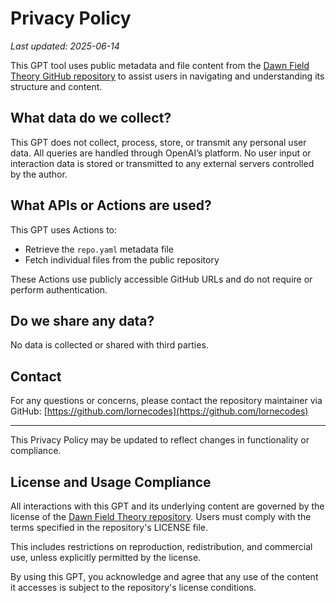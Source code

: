 # Privacy Policy

_Last updated: 2025-06-14_

This GPT tool uses public metadata and file content from the [Dawn Field Theory GitHub repository](https://github.com/lornecodes/dawn-field-theory) to assist users in navigating and understanding its structure and content.

## What data do we collect?

This GPT does not collect, process, store, or transmit any personal user data. All queries are handled through OpenAI’s platform. No user input or interaction data is stored or transmitted to any external servers controlled by the author.

## What APIs or Actions are used?

This GPT uses Actions to:
- Retrieve the `repo.yaml` metadata file
- Fetch individual files from the public repository

These Actions use publicly accessible GitHub URLs and do not require or perform authentication.

## Do we share any data?

No data is collected or shared with third parties.

## Contact

For any questions or concerns, please contact the repository maintainer via GitHub: [https://github.com/lornecodes](https://github.com/lornecodes)

---

This Privacy Policy may be updated to reflect changes in functionality or compliance.

## License and Usage Compliance

All interactions with this GPT and its underlying content are governed by the license of the [Dawn Field Theory repository](https://github.com/lornecodes/dawn-field-theory). Users must comply with the terms specified in the repository's LICENSE file.

This includes restrictions on reproduction, redistribution, and commercial use, unless explicitly permitted by the license.

By using this GPT, you acknowledge and agree that any use of the content it accesses is subject to the repository's license conditions.
